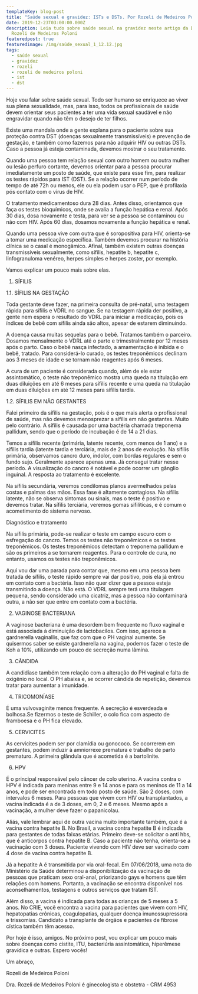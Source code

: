 ```yaml
---
templateKey: blog-post
title: "Saúde sexual e gravidez: ISTs e DSTs. Por Rozeli de Medeiros Poloni"
date: 2019-12-23T03:00:00.000Z
description: Leia tudo sobre saúde sexual na gravidez neste artigo da Dra.
  Rozeli de Medeiros Poloni
featuredpost: true
featuredimage: /img/saúde_sexual_1_12.12.jpg
tags:
  - saúde sexual
  - gravidez
  - rozeli
  - rozeli de medeiros poloni
  - ist
  - dst
---
```

<!--StartFragment-->

Hoje vou falar sobre saúde sexual. Todo ser humano se enriquece ao viver sua plena sexualidade, mas, para isso, todos os profissionais de saúde devem orientar seus pacientes a ter uma vida sexual saudável e não engravidar quando não têm o desejo de ter filhos.



Existe uma mandala onde a gente explana para o paciente sobre sua proteção contra DST (doenças sexualmente transmissíveis) e prevenção de gestação, e também como fazemos para não adquirir HIV ou outras DSTs. Caso a pessoa já esteja contaminada, devemos mostrar o seu tratamento.



Quando uma pessoa tem relação sexual com outro homem ou outra mulher ou lesão perfuro cortante, devemos orientar para a pessoa procurar imediatamente um posto de saúde, que existe para esse fim, para realizar os testes rápidos para IST (DST). Se a relação ocorrer num período de tempo de até 72h ou menos, ele ou ela podem usar o PEP, que é profilaxia pós contato com o vírus de HIV.



O tratamento medicamentoso dura 28 dias. Antes disso, orientamos que faça os testes bioquímicos, onde se avalia a função hepática e renal. Após 30 dias, dosa novamente e testa, para ver se a pessoa se contaminou ou não com HIV. Após 60 dias, dosamos novamente a função hepática e renal.



Quando uma pessoa vive com outra que é soropositiva para HIV, orienta-se a tomar uma medicação específica. Também devemos procurar na história clínica se o casal é monogâmico. Afinal, também existem outras doenças transmissíveis sexualmente, como sífilis, hepatite b, hepatite c, linfogranuloma venéreo, herpes simples e herpes zoster, por exemplo.



Vamos explicar um pouco mais sobre elas.



1. SÍFILIS



1.1. SÍFILIS NA GESTAÇÃO

Toda gestante deve fazer, na primeira consulta de pré-natal, uma testagem rápida para sífilis e VDRL no sangue. Se na testagem rápida der positivo, a gente nem espera o resultado do VDRL para iniciar a medicação, pois os índices de bebê com sífilis ainda são altos, apesar de estarem diminuindo.



A doença causa muitas sequelas para o bebê. Tratamos também o parceiro. Dosamos mensalmente o VDRL até o parto e trimestralmente por 12 meses após o parto. Caso o bebê nasça infectado, a amamentação é inibida e o bebê, tratado. Para considerá-lo curado, os testes treponêmicos declinam aos 3 meses de idade e se tornam não reagentes após 6 meses.



A cura de um paciente é considerada quando, além de ele estar assintomático, o teste não treponêmico mostra uma queda na titulação em duas diluições em até 6 meses para sífilis recente e uma queda na titulação em duas diluições em até 12 meses para sífilis tardia.



1.2. SÍFILIS EM NÃO GESTANTES

Falei primeiro da sífilis na gestação, pois é o que mais alerta o profissional de saúde, mas não devemos menosprezar a sífilis em não gestantes. Muito pelo contrário. A sífilis é causada por uma bactéria chamada treponema pallidum, sendo que o período de incubação é de 14 a 21 dias.



Temos a sífilis recente (primária, latente recente, com menos de 1 ano) e a sífilis tardia (latente tardia e terciária, mais de 2 anos de evolução. Na sífilis primária, observamos cancro duro, indolor, com bordas regulares e sem o fundo sujo. Geralmente aparece apenas uma. Já consegui tratar nesse período. A visualização do cancro é notável e pode ocorrer um gânglio inguinal. A resposta ao tratamento é excelente.



Na sífilis secundária, veremos condilomas planos avermelhados pelas costas e palmas das mãos. Essa fase é altamente contagiosa. Na sífilis latente, não se observa sintomas ou sinais, mas o teste é positivo e devemos tratar. Na sífilis terciária, veremos gomas sifilíticas, e é comum o acometimento do sistema nervoso.



Diagnóstico e tratamento



Na sífilis primária, pode-se realizar o teste em campo escuro com o esfregação do cancro. Temos os testes não treponêmicos e os testes treponêmicos. Os testes treponêmicos detectam o treponema pallidum e são os primeiros a se tornarem reagentes. Para o controle de cura, no entanto, usamos os testes não treponêmicos.

Aqui vou dar uma parada para contar que, mesmo em uma pessoa bem tratada de sífilis, o teste rápido sempre vai dar positivo, pois ela já entrou em contato com a bactéria. Isso não quer dizer que a pessoa esteja transmitindo a doença. Não está. O VDRL sempre terá uma titulagem pequena, sendo considerado uma cicatriz, mas a pessoa não contaminará outra, a não ser que entre em contato com a bactéria.



2. VAGINOSE BACTERIANA

A vaginose bacteriana é uma desordem bem frequente no fluxo vaginal e está associada à diminuição de lactobacilos. Com isso, aparece a gardnerella vaginallis, que faz com que o PH vaginal aumente. Se quisermos saber se existe gardnerella na vagina, podemos fazer o teste de Koh a 10%, utilizando um pouco de secreção numa lâmina.



3. CÂNDIDA

A candidíase também tem relação com a alteração do PH vaginal e falta de oxigênio no local. O PH abaixa e, se ocorrer cândida de repetição, devemos tratar para aumentar a imunidade.



4. TRICOMONÍASE

É uma vulvovaginite menos frequente. A secreção é esverdeada e bolhosa.Se fizermos o teste de Schiller, o colo fica com aspecto de framboesa e o PH fica elevado.



5. CERVICITES

As cervicites podem ser por clamídia ou gonococo. Se ocorrerem em gestantes, podem induzir à amniorrexe prematura e trabalho de parto prematuro. A primeira glândula que é acometida é a bartolinite.



6. HPV

É o principal responsável pelo câncer de colo uterino. A vacina contra o HPV é indicada para meninas entre 9 e 14 anos e para os meninos de 11 a 14 anos, e pode ser encontrada em todo posto de saúde. São 2 doses, com intervalos 6 meses. Para pessoas que vivem com HIV ou transplantados, a vacina indicada é a de 3 doses, em 0, 2 e 6 meses. Mesmo após a vacinação, a mulher deve fazer o papanicolau.



Aliás, vale lembrar aqui de outra vacina muito importante também, que é a vacina contra hepatite B. No Brasil, a vacina contra hepatite B é indicada para gestantes de todas faixas etárias. Primeiro deve-se solicitar o anti hbs, que é anticorpos contra hepatite B. Caso a paciente não tenha, orienta-se a vacinação com 3 doses. Paciente vivendo com HIV deve ser vacinado com 4 dose de vacina contra hepatite B.



Já a hepatite A é transmitida por via oral-fecal. Em 07/06/2018, uma nota do Ministério da Saúde determinou a disponibilização da vacinação de pessoas que praticam sexo oral-anal, priorizando gays e homens que têm relações com homens. Portanto, a vacinação se encontra disponível nos aconselhamentos, testagens e outros serviços que tratam IST.



Além disso, a vacina é indicada para todas as crianças de 5 meses a 5 anos. No CRIE, você encontra a vacina para pacientes que vivem com HIV, hepatopatias crônicas, coagulopatias, qualquer doença imunossupressora e trissomias. Candidato a transplante de órgãos e pacientes de fibrose cística também têm acesso.



Por hoje é isso, amigos. No próximo post, vou explicar um pouco mais sobre doenças como cistite, ITU, bacteriúria assintomática, hiperêmese gravídica e outras. Espero vocês!



Um abraço,

Rozeli de Medeiros Poloni



Dra. Rozeli de Medeiros Poloni é ginecologista e obstetra - CRM 4953



<!--EndFragment-->
